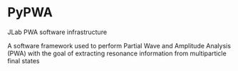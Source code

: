 PyPWA
=====

JLab PWA software infrastructure

A software framework used to perform Partial
Wave and Amplitude Analysis (PWA) with the goal
of extracting resonance information from
multiparticle final states
